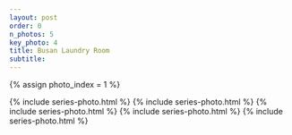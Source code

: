 ```yaml
---
layout: post
order: 0
n_photos: 5
key_photo: 4
title: Busan Laundry Room
subtitle: 
---
```


{% assign photo_index = 1 %}

{% include series-photo.html %}
{% include series-photo.html %}
{% include series-photo.html %}
{% include series-photo.html %}
{% include series-photo.html %}
